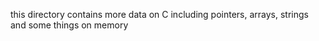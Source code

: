 this directory contains more data on C including pointers, arrays, strings and some things on memory
